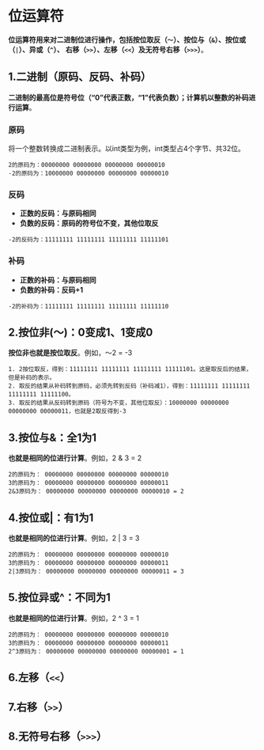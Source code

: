 位运算符
================================================================================
**位运算符用来对二进制位进行操作，包括按位取反（`～`）、按位与（`&`）、按位或（`|`）、异或（`^`）、
右移（`>>`）、左移（`<<`）及无符号右移（`>>>`）**。

## 1.二进制（原码、反码、补码）
**二进制的最高位是符号位（“0”代表正数，“1”代表负数）；计算机以整数的补码进行运算**。

### 原码
将一个整数转换成二进制表示。以int类型为例，int类型占4个字节、共32位。
```
2的原码为：00000000 00000000 00000000 00000010
-2的原码为：10000000 00000000 00000000 00000010
```

### 反码
+ **正数的反码：与原码相同**
+ **负数的反码：原码的符号位不变，其他位取反**
```
-2的反码为：11111111 11111111 11111111 11111101
```

### 补码
+ **正数的补码：与原码相同**
+ **负数的补码：反码+1**
```
-2的补码为：11111111 11111111 11111111 11111110
```

## 2.按位非(～)：0变成1、1变成0
**按位非也就是按位取反**。例如，～2 = -3
```
1. 2按位取反，得到：11111111 11111111 11111111 11111101。这是取反后的结果，但是补码的表示。
2. 取反的结果从补码转到原码，必须先转到反码（补码减1），得到：11111111 11111111 11111111 11111100。
3. 取反的结果从反码转到原码（符号为不变，其他位取反）：10000000 00000000 00000000 00000011，也就是2取反得到-3
```

## 3.按位与&：全1为1
**也就是相同的位进行计算**。例如，2 & 3 = 2
```
2的原码为： 00000000 00000000 00000000 00000010
3的原码为： 00000000 00000000 00000000 00000011
2&3原码为： 00000000 00000000 00000000 00000010 = 2
```

## 4.按位或|：有1为1
**也就是相同的位进行计算**。例如，2 | 3 = 3
```
2的原码为： 00000000 00000000 00000000 00000010
3的原码为： 00000000 00000000 00000000 00000011
2|3原码为： 00000000 00000000 00000000 00000011 = 3
```

## 5.按位异或^：不同为1
**也就是相同的位进行计算**。例如，2 ^ 3 = 1
```
2的原码为： 00000000 00000000 00000000 00000010
3的原码为： 00000000 00000000 00000000 00000011
2^3原码为： 00000000 00000000 00000000 00000001 = 1
```

## 6.左移（`<<`）

## 7.右移（`>>`）

## 8.无符号右移（`>>>`）
